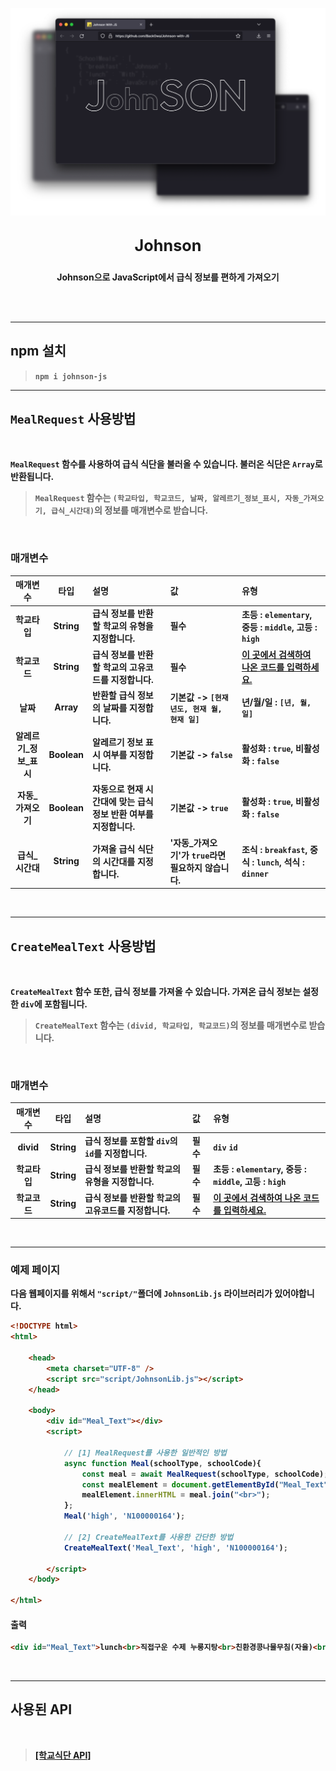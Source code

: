 
<p align=center><img src="res/Johnson_Image.png" width="700"></p>

## <big><p align=center><b>Johnson<b></p></big>

<p align=center><b>Johnson으로 JavaScript에서 급식 정보를 편하게 가져오기</b></p>
<br>

<br>

---
## **npm 설치**
> `npm i johnson-js`
---
## **`MealRequest` 사용방법**
<br>

`MealRequest` 함수를 사용하여 급식 식단을 불러올 수 있습니다. 불러온 식단은 `Array`로 반환됩니다.<br>
> `MealRequest` 함수는 `(학교타입, 학교코드, 날짜, 알레르기_정보_표시, 자동_가져오기, 급식_시간대)`의 정보를 매개변수로 받습니다.

<br>

### **매개변수**

|매개변수|타입|설명|값|유형|
|:-------:|:-------:|:-------|:-------|:-------|
|학교타입|String|급식 정보를 반환할 학교의 유형을 지정합니다.|필수|초등 : `elementary`, 중등 : `middle`, 고등 : `high`|
|학교코드|String|급식 정보를 반환할 학교의 고유코드를 지정합니다.|필수|<a href = 'https://schoolmenukr.ml/code/app'>이 곳에서 검색하여 나온 코드를 입력하세요.</a>|
|날짜|Array|반환할 급식 정보의 날짜를 지정합니다.|기본값 -> `[현재 년도, 현재 월, 현재 일]`|년/월/일 : `[년, 월, 일]`|
|알레르기_정보_표시|Boolean|알레르기 정보 표시 여부를 지정합니다.|기본값 -> `false`|활성화 : `true`, 비활성화 : `false`|
|자동_가져오기|Boolean|자동으로 현재 시간대에 맞는 급식 정보 반환 여부를 지정합니다.|기본값 -> `true`|활성화 : `true`, 비활성화 : `false`|
|급식_시간대|String|가져올 급식 식단의 시간대를 지정합니다.|'자동_가져오기'가 `true`라면 필요하지 않습니다.|조식 : `breakfast`, 중식 : `lunch`, 석식 : `dinner`|

<br>

---

## **`CreateMealText` 사용방법**
<br>

`CreateMealText` 함수 또한, 급식 정보를 가져올 수 있습니다. 가져온 급식 정보는 설정한 `div`에 포함됩니다.<br>
> `CreateMealText` 함수는 `(divid, 학교타입, 학교코드)`의 정보를 매개변수로 받습니다.

<br>

### **매개변수**

|매개변수|타입|설명|값|유형|
|:-------:|:-------:|:-------|:-------|:-------|
|divid|String|급식 정보를 포함할 `div`의 `id`를 지정합니다.|필수|`div` `id`|
|학교타입|String|급식 정보를 반환할 학교의 유형을 지정합니다.|필수|초등 : `elementary`, 중등 : `middle`, 고등 : `high`|
|학교코드|String|급식 정보를 반환할 학교의 고유코드를 지정합니다.|필수|<a href = 'https://schoolmenukr.ml/code/app'>이 곳에서 검색하여 나온 코드를 입력하세요.</a>|

<br>

---

### **예제 페이지**

다음 웹페이지를 위해서 `"script/"`폴더에 `JohnsonLib.js` 라이브러리가 있어야합니다.

```html
<!DOCTYPE html>
<html>

    <head>
        <meta charset="UTF-8" />
        <script src="script/JohnsonLib.js"></script>
    </head>

    <body>
        <div id="Meal_Text"></div>
        <script>

            // [1] MealRequest를 사용한 일반적인 방법
            async function Meal(schoolType, schoolCode){
                const meal = await MealRequest(schoolType, schoolCode);
                const mealElement = document.getElementById("Meal_Text");
                mealElement.innerHTML = meal.join("<br>");
            };
            Meal('high', 'N100000164');

            // [2] CreateMealText를 사용한 간단한 방법
            CreateMealText('Meal_Text', 'high', 'N100000164');

        </script>
    </body>

</html>
```

#### **출력**
```html
<div id="Meal_Text">lunch<br>직접구운 수제 누룽지탕<br>친환경콩나물무침(자율)<br>해물우동볶음면(주찬)<br>수제다코야끼<br>배추김치<br>딸바라떼<br>동물모양찐빵</div>
```

<br>

---
## **사용된 API**
<br>

> <a href = 'https://github.com/5d-jh/school-menu-api'>**[학교식단 API]**</a>
